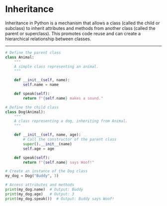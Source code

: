 # Inheritance

Inheritance in Python is a mechanism that allows a class (called the child or subclass) to inherit attributes and methods from another class (called the parent or superclass). This promotes code reuse and can create a hierarchical relationship between classes.

---

```python
# Define the parent class
class Animal:
    """
    A simple class representing an animal.
    """

    def __init__(self, name):
        self.name = name

    def speak(self):
        return f"{self.name} makes a sound."

# Define the child class
class Dog(Animal):
    """
    A class representing a dog, inheriting from Animal.
    """

    def __init__(self, name, age):
        # Call the constructor of the parent class
        super().__init__(name)
        self.age = age

    def speak(self):
        return f"{self.name} says Woof!"

# Create an instance of the Dog class
my_dog = Dog("Buddy", 3)

# Access attributes and methods
print(my_dog.name)  # Output: Buddy
print(my_dog.age)   # Output: 3
print(my_dog.speak())  # Output: Buddy says Woof!
```